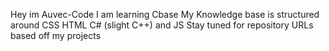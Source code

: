  Hey im Auvec-Code
 I am learning Cbase
 My Knowledge base is structured around CSS HTML C# (slight C++) and JS
 Stay tuned for repository URLs based off my projects
 
<!---
Auvec-Code/Auvec-Code is a ✨ special ✨ repository because its `README.md` (this file) appears on your GitHub profile.
You can click the Preview link to take a look at your changes.
--->
